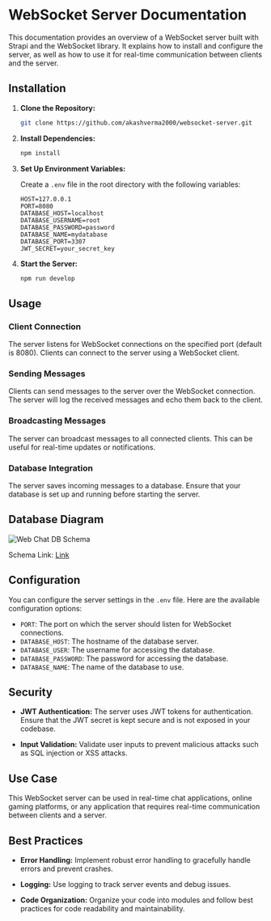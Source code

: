 # WebSocket Server Documentation

This documentation provides an overview of a WebSocket server built with Strapi and the WebSocket library. It explains how to install and configure the server, as well as how to use it for real-time communication between clients and the server.

## Installation

1. **Clone the Repository:**

   ```bash
   git clone https://github.com/akashverma2000/websocket-server.git
   ```

2. **Install Dependencies:**

   ```bash
   npm install
   ```

3. **Set Up Environment Variables:**

   Create a `.env` file in the root directory with the following variables:

   ```plaintext
   HOST=127.0.0.1
   PORT=8080
   DATABASE_HOST=localhost
   DATABASE_USERNAME=root
   DATABASE_PASSWORD=password
   DATABASE_NAME=mydatabase
   DATABASE_PORT=3307
   JWT_SECRET=your_secret_key
   ```

4. **Start the Server:**

   ```bash
   npm run develop
   ```

## Usage

### Client Connection

The server listens for WebSocket connections on the specified port (default is 8080). Clients can connect to the server using a WebSocket client.

### Sending Messages

Clients can send messages to the server over the WebSocket connection. The server will log the received messages and echo them back to the client.

### Broadcasting Messages

The server can broadcast messages to all connected clients. This can be useful for real-time updates or notifications.

### Database Integration

The server saves incoming messages to a database. Ensure that your database is set up and running before starting the server.

## Database Diagram

![Web Chat DB Schema](https://github.com/akaskverma2000/web-chat-app/assets/63094947/2ee9a4cb-ed03-43d2-9e2a-48c0018eb411)

Schema Link: [Link](https://dbdiagram.io/d/Web-Chat-DB-Schema-663286705b24a634d0448391)

## Configuration

You can configure the server settings in the `.env` file. Here are the available configuration options:

- `PORT`: The port on which the server should listen for WebSocket connections.
- `DATABASE_HOST`: The hostname of the database server.
- `DATABASE_USER`: The username for accessing the database.
- `DATABASE_PASSWORD`: The password for accessing the database.
- `DATABASE_NAME`: The name of the database to use.

## Security

- **JWT Authentication:** The server uses JWT tokens for authentication. Ensure that the JWT secret is kept secure and is not exposed in your codebase.

- **Input Validation:** Validate user inputs to prevent malicious attacks such as SQL injection or XSS attacks.

## Use Case

This WebSocket server can be used in real-time chat applications, online gaming platforms, or any application that requires real-time communication between clients and a server.

## Best Practices

- **Error Handling:** Implement robust error handling to gracefully handle errors and prevent crashes.

- **Logging:** Use logging to track server events and debug issues.

- **Code Organization:** Organize your code into modules and follow best practices for code readability and maintainability.
